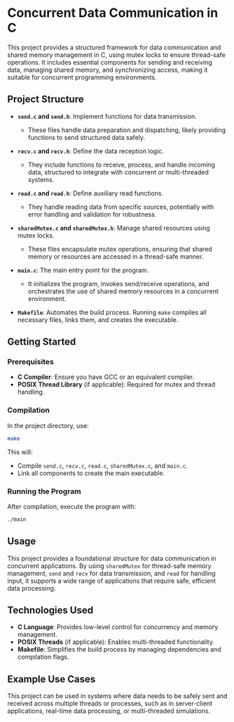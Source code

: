 # Concurrent Data Communication in C

This project provides a structured framework for data communication and shared memory management in C, using mutex locks to ensure thread-safe operations. It includes essential components for sending and receiving data, managing shared memory, and synchronizing access, making it suitable for concurrent programming environments.

## Project Structure

- **`send.c` and `send.h`**: Implement functions for data transmission.
  - These files handle data preparation and dispatching, likely providing functions to send structured data safely.

- **`recv.c` and `recv.h`**: Define the data reception logic.
  - They include functions to receive, process, and handle incoming data, structured to integrate with concurrent or multi-threaded systems.

- **`read.c` and `read.h`**: Define auxiliary read functions.
  - They handle reading data from specific sources, potentially with error handling and validation for robustness.

- **`sharedMutex.c` and `sharedMutex.h`**: Manage shared resources using mutex locks.
  - These files encapsulate mutex operations, ensuring that shared memory or resources are accessed in a thread-safe manner.

- **`main.c`**: The main entry point for the program.
  - It initializes the program, invokes send/receive operations, and orchestrates the use of shared memory resources in a concurrent environment.

- **`Makefile`**: Automates the build process. Running `make` compiles all necessary files, links them, and creates the executable.

## Getting Started

### Prerequisites
- **C Compiler**: Ensure you have GCC or an equivalent compiler.
- **POSIX Thread Library** (if applicable): Required for mutex and thread handling.

### Compilation
In the project directory, use:
```bash
make
```
This will:
  - Compile `send.c`, `recv.c`, `read.c`, `sharedMutex.c`, and `main.c`.
  - Link all components to create the main executable.

### Running the Program
After compilation, execute the program with:
```bash
./main
```

## Usage

This project provides a foundational structure for data communication in concurrent applications. By using `sharedMutex` for thread-safe memory management, `send` and `recv` for data transmission, and `read` for handling input, it supports a wide range of applications that require safe, efficient data processing.

## Technologies Used

- **C Language**: Provides low-level control for concurrency and memory management.
- **POSIX Threads** (if applicable): Enables multi-threaded functionality.
- **Makefile**: Simplifies the build process by managing dependencies and compilation flags.

## Example Use Cases

This project can be used in systems where data needs to be safely sent and received across multiple threads or processes, such as in server-client applications, real-time data processing, or multi-threaded simulations.
